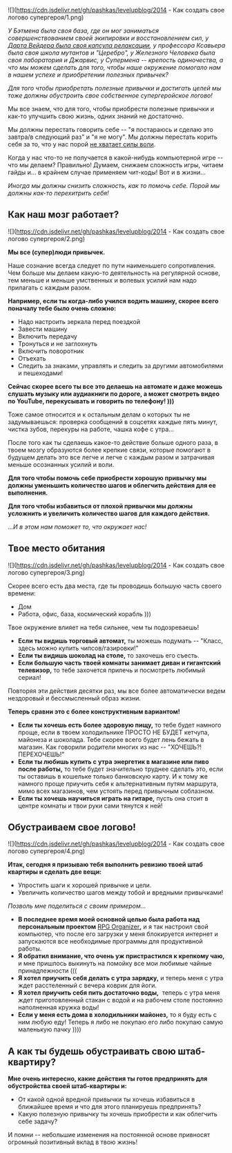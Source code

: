 
<!--
Title: 2014 - Как создать свое логово супергероя?
PostId: 6297242692424310161
Published: true
-->

![](https://cdn.jsdelivr.net/gh/pashkas/levelupblog/2014 - Как создать свое логово супергероя/1.png)

*У Бэтмена была своя база, где он мог заниматься совершенствованием своей экипировки и восстановлением сил, у [Дарта Вейдера была своя капсула релаксации](http://nerdistway.blogspot.com/2014/02/blog-post.html), у профессора Ксавьера была своя школа мутантов и "Церебро", у Железного Человека была своя лаборатория и Джарвис, у Супермена -- крепость одиночества, а что мы можем сделать для того, чтобы наше окружение помогало нам в нашем успехе и приобретении полезных привычек?*

*Для того чтобы приобретать полезные привычки и достигать целей мы тоже должны обустроить свое собственное супергеройское логово!*

<!--more-->

Мы все знаем, что для того, чтобы приобрести полезные привычки и как-то улучшить свою жизнь, одних знаний не достаточно.

Мы должны перестать говорить себе -- "я постараюсь и сделаю это завтра/в следующий раз" и "я не могу". Мы должны перестать корить себя за то, что у нас порой [не хватает силы воли](http://nerdistway.blogspot.com/2013/12/blog-post_27.html).

Когда у нас что-то не получается в какой-нибудь компьютерной игре -- что мы делаем? Правильно! Думаем, снижаем сложность игры, читаем гайды и... в крайнем случае применяем чит-коды! Вот и в жизни...

*Иногда мы должны снизить сложность, как то помочь себе. Порой мы должны как-то перехитрить себя!*

## Как наш мозг работает?

![](https://cdn.jsdelivr.net/gh/pashkas/levelupblog/2014 - Как создать свое логово супергероя/2.png)

**Мы все (супер)люди привычек.**

Наше сознание всегда следует по пути наименьшего сопротивления. Чем больше мы делаем какую-то деятельность на регулярной основе, тем меньше и меньше умственных и волевых усилий нам надо прилагать с каждым разом.

**Например, если ты когда-либо учился водить машину, скорее всего поначалу тебе было очень сложно:**

-   Надо настроить зеркала перед поездкой
-   Завести машину
-   Включить передачу
-   Тронуться и не заглохнуть
-   Включить поворотник
-   Отъехать
-   Следить за знаками, управлять и следить за другими автомобилями и пешеходами!

**Сейчас скорее всего ты все это делаешь на автомате и даже можешь слушать музыку или аудиакниги по дороге, а может смотреть видео по YouTube, перекусывать и говорить по телефону! )))**

Тоже самое относится и к остальным делам о которых ты не задумываешься: проверка сообщений в соцсетях каждые пять минут, чистка зубов, перекуры на работе, чашка кофе с утра...

После того как ты сделаешь какое-то действие больше одного раза, в твоем мозгу образуются более крепкие связи, которые помогают в будущем делать это все легче и легче с каждым разом и затрачивая меньше осознанных усилий и воли.

**Для того чтобы помочь себе приобрести хорошую привычку мы должны уменьшить количество шагов и облегчить действия для ее выполнения.**

**Для того чтобы избавиться от плохой привычки мы должны усложнить и увеличить количество шагов для каждого действия.**

*...И в этом нам поможет то, что окружает нас!*

## Твое место обитания

![](https://cdn.jsdelivr.net/gh/pashkas/levelupblog/2014 - Как создать свое логово супергероя/3.png)

Скорее всего есть два места, где ты проводишь большую часть своего времени:

-   Дом
-   Работа, офис, база, космический корабль )))

Твое окружение влияет на тебя сильнее, чем ты подозреваешь!

-   **Если ты видишь торговый автомат,** ты можешь подумать -- "Класс, здесь можно купить чипсов/газировки!"
-   **Если ты видишь шоколад на столе,** то захочешь его съесть.
-   **Если большую часть твоей комнаты занимает диван и гигантский телевизор,** то тебе захочется прилечь и посмотреть любимый сериал!

Повторяя эти действия десятки раз, мы все более автоматически ведем нездоровый и бессмысленный образ жизни.

**Теперь сравни это с более конструктивным вариантом!**

-   **Если ты хочешь есть более здоровую пищу,** то тебе будет намного  проще, если в твоем холодильнике ПРОСТО НЕ БУДЕТ кетчупа, майонеза и шоколада. Тебе скорее всего будет лень бежать в магазин. Как говорили родители многих из нас -- "ХОЧЕШЬ?! ПЕРЕХОЧЕШЬ!"
-   **Если ты любишь купить с утра энергетик в магазине или пиво после работы,** то тебе будет значительно труднее сделать это, если ты оставишь в кошельке только банковскую карту. И к тому же намного проще приучить себя к альтернативным путям маршрута, мимо всех магазинов, чем устоять перед привычным соблазном.
-   **Если ты хочешь научиться играть на гитаре,** пусть она стоит в центре комнаты и твои руки сами тянутся к ней!

## Обустраиваем свое логово!

![](https://cdn.jsdelivr.net/gh/pashkas/levelupblog/2014 - Как создать свое логово супергероя/4.png)

**Итак, сегодня я призываю тебя выполнить ревизию твоей штаб квартиры и сделать две вещи:**

-   Упростить шаги к хорошей привычке и цели.
-   Увеличить количество шагов между тобой и вредными привычками!

*Позволь мне поделиться с своим примером...*

-   **В последнее время моей основной целью была работа над персональным проектом** [RPG Organizer](http://nerdistway.blogspot.com/2013/07/mylife-rpg-organizer.html)**,** и я так настроил свой компьютер, что после его загрузки у меня блокируется интернет и запускаются все необходимые программы для продуктивной работы.
-   **Я обратил внимание, что очень уж пристрастился к крепкому чаю,** и мне пришлось выкинуть на помойку все мои любимые чайные принадлежности (((
-   **Я хотел приучить себя делать с утра зарядку,** и теперь меня с утра ждет расстеленный с вечера коврик для йоги.
-   **Я хотел приучить себя пить достаточно воды,**  теперь с утра меня ждет приготовленный стакан с водой и на рабочем столе постоянно наполненная кружка воды!
-   **Если у меня есть дома в холодильники майонез,** то я буду есть с ним любую еду! Теперь я либо не покупаю его либо покупаю самую маленькую пачку ))))

## А как ты будешь обустраивать свою штаб-квартиру?

**Мне очень интересно, какие действия ты готов предпринять для обустройства своей штаб-квартиры и:**

-   От какой одной вредной привычки ты хочешь избавиться в ближайшее время и что для этого планируешь предпринять?
-   Какую полезную привычку ты хочешь приобрести и как облегчить себе задачу?

И помни -- небольшие изменения на постоянной основе привносят огромный позитивный вклад в твою жизнь!

